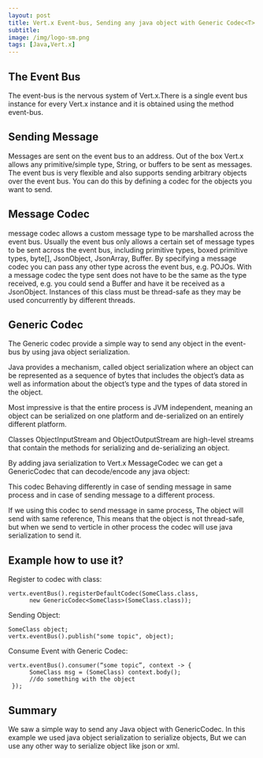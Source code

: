 ```yaml
---
layout: post
title: Vert.x Event-bus, Sending any java object with Generic Codec<T>
subtitle: 
image: /img/logo-sm.png
tags: [Java,Vert.x]
---
```


## The Event Bus
The event-bus is the nervous system of Vert.x.There is a single event bus instance for every Vert.x instance and it is obtained using the method event-bus.

## Sending Message
Messages are sent on the event bus to an address. Out of the box Vert.x allows any primitive/simple type, String, or buffers to be sent as messages.
The event bus is very flexible and also supports sending arbitrary objects over the event bus. You can do this by defining a codec for the objects you want to send.

## Message Codec
message codec allows a custom message type to be marshalled across the event bus.
Usually the event bus only allows a certain set of message types to be sent across the event bus, including primitive types, boxed primitive types, byte[], JsonObject, JsonArray, Buffer.
By specifying a message codec you can pass any other type across the event bus, e.g. POJOs.
With a message codec the type sent does not have to be the same as the type received, e.g. you could send a Buffer and have it be received as a JsonObject.
Instances of this class must be thread-safe as they may be used concurrently by different threads.

## Generic<T> Codec
The Generic codec provide a simple way to send any object in the event-bus by using java object serialization.

Java provides a mechanism, called object serialization where an object can be represented as a sequence of bytes that includes the object’s data as well as information about the object’s type and the types of data stored in the object.

Most impressive is that the entire process is JVM independent, meaning an object can be serialized on one platform and de-serialized on an entirely different platform.

Classes ObjectInputStream and ObjectOutputStream are high-level streams that contain the methods for serializing and de-serializing an object.

By adding java serialization to Vert.x MessageCodec we can get a GenericCodec that can decode/encode any java object:
<script src="https://gist.github.com/OneManCrew/f4665f4c52f26f72034b597c7909e43b.js"></script>

This codec Behaving differently in case of sending message in same process and in case of sending message to a different process.

If we using this codec to send message in same process, The object will send with same reference, This means that the object is not thread-safe, but when we send to verticle in other process the codec will use java serialization to send it.
## Example how to use it?
Register to codec with class:
```
vertx.eventBus().registerDefaultCodec(SomeClass.class,
      new GenericCodec<SomeClass>(SomeClass.class));
```

Sending Object:
```
SomeClass object;
vertx.eventBus().publish("some topic", object);
```

Consume Event with Generic Codec:
```
vertx.eventBus().consumer(“some topic”, context -> {
      SomeClass msg = (SomeClass) context.body();
      //do something with the object
 });
 ```
 
## Summary
 
 We saw a simple way to send any Java object with GenericCodec. In this example we used java object serialization to serialize objects, But we can use any other way to serialize object like json or xml.
